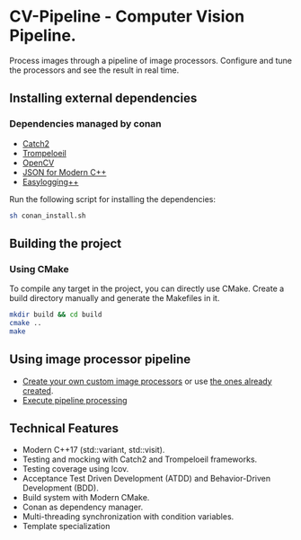 # CV-Pipeline - Computer Vision Pipeline.

Process images through a pipeline of image processors. Configure and tune the processors and see the result in real time. 

## Installing external dependencies

### Dependencies managed by conan
- [Catch2](https://github.com/catchorg/Catch2)
- [Trompeloeil](https://github.com/rollbear/trompeloeil)
- [OpenCV](https://github.com/opencv/opencv)
- [JSON for Modern C++](https://github.com/nlohmann/json) 
- [Easylogging++](https://github.com/amrayn/easyloggingpp)

Run the following script for installing the dependencies:

```bash
sh conan_install.sh
```

## Building the project

### Using CMake

To compile any target in the project, you can directly use CMake. Create a build directory manually and generate the 
Makefiles in it. 

```bash
mkdir build && cd build
cmake ..
make
```

## Using image processor pipeline
- [Create your own custom image processors](doc/create_custom_image_processor.md) or use [the ones already created](https://github.com/icaroalvarez/image-processors).
- [Execute pipeline processing](doc/execute_pipeline.md)

## Technical Features
- Modern C++17 (std::variant, std::visit).
- Testing and mocking with Catch2 and Trompeloeil frameworks.
- Testing coverage using lcov. 
- Acceptance Test Driven Development (ATDD) and Behavior-Driven Development (BDD).
- Build system with Modern CMake.
- Conan as dependency manager.
- Multi-threading synchronization with condition variables.
- Template specialization